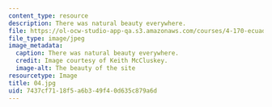 ```yaml
---
content_type: resource
description: There was natural beauty everywhere.
file: https://ol-ocw-studio-app-qa.s3.amazonaws.com/courses/4-170-ecuador-workshop-fall-2006/7437cf7118f5a6b349f40d635c879a6d_04.jpg
file_type: image/jpeg
image_metadata:
  caption: There was natural beauty everywhere.
  credit: Image courtesy of Keith McCluskey.
  image-alt: The beauty of the site
resourcetype: Image
title: 04.jpg
uid: 7437cf71-18f5-a6b3-49f4-0d635c879a6d
---
```

